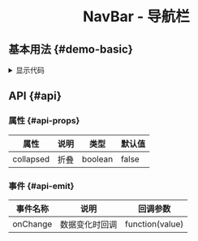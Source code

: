 <h1 align="center">
NavBar - 导航栏
</h1>


<script setup>
import { defineAsyncComponent } from 'vue';
import '../packages/style.css';

const NavbarDemoBasic = defineAsyncComponent(() => {
  return import('../demos/navbar/DemoBasic')
});
</script>

<style>
div[class*='language-'] {
  border-radius: 0 !important;
  margin: 0 !important;
  background-color: transparent !important;
  overflow-x: initial !important;
}
</style>


## 基本用法 {#demo-basic}

<ClientOnly>
<NavbarDemoBasic></NavbarDemoBasic>
</ClientOnly>

<details>
<summary>显示代码</summary>

<<< @/demos/navbar/DemoBasic.jsx

</details>

## API {#api}

### 属性 {#api-props}

| 属性        | 说明 | 类型      | 默认值   |
|-----------|----|---------|-------|
| collapsed | 折叠 | boolean | false |

### 事件 {#api-emit}

| 事件名称     | 说明      | 回调参数            |
|----------|---------|-----------------|
| onChange | 数据变化时回调 | function(value) |


